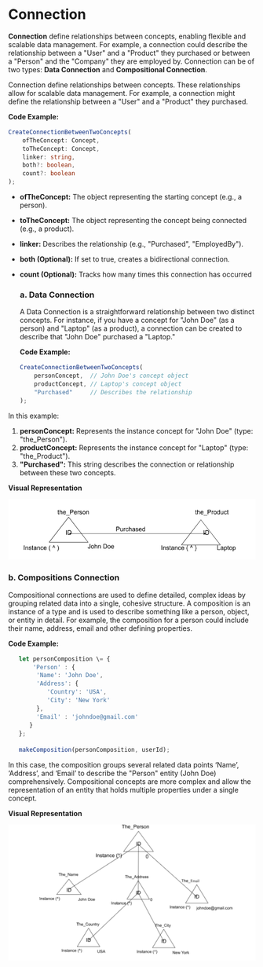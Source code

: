 ## 

# Connection

**Connection** define relationships between concepts, enabling flexible and scalable data management. For example, a connection could describe the relationship between a "User" and a "Product" they purchased or between a "Person" and the "Company" they are employed by. Connection can be of two types: **Data Connection** and **Compositional Connection**.

Connection define relationships between concepts. These relationships allow for scalable data management. For example, a connection might define the relationship between a "User" and a "Product" they purchased.

**Code Example:**
```typescript
CreateConnectionBetweenTwoConcepts(
    ofTheConcept: Concept,
    toTheConcept: Concept,
    linker: string,
    both?: boolean,        
    count?: boolean 
); 
```

- **ofTheConcept:** The object representing the starting concept (e.g., a person).  
- **toTheConcept:** The object representing the concept being connected (e.g., a product).  
- **linker:** Describes the relationship (e.g., "Purchased", "EmployedBy").  
- **both (Optional):** If set to true, creates a bidirectional connection.  
- **count (Optional):** Tracks how many times this connection has occurred


  ### **a. Data Connection**

  A Data Connection is a straightforward relationship between two distinct concepts. For instance, if you have a concept for "John Doe" (as a person) and "Laptop" (as a product), a connection can be created to describe that "John Doe" purchased a "Laptop."  
    
  
  **Code Example:**
  ```typescript
  CreateConnectionBetweenTwoConcepts(  
      personConcept,  // John Doe's concept object  
      productConcept, // Laptop's concept object  
      "Purchased"     // Describes the relationship  
  );
  ```


In this example:

  1. **personConcept:** Represents the instance concept for "John Doe" (type: "the\_Person").  
  2. **productConcept:** Represents the instance concept for "Laptop" (type: "the\_Product").  
  3. **"Purchased":** This string describes the connection or relationship between these two concepts.

  **Visual Representation**

  ![local_to_real_nodes](images/dataConnectionExample.png)


  ### **b. Compositions Connection**

  Compositional connections are used to define detailed, complex ideas by grouping related data into a single, cohesive structure. A composition is an instance of a type and is used to describe something like a person, object, or entity in detail. For example, the composition for a person could include their name, address, email and other defining properties.

    
**Code Example:**
```typescript
   let personComposition \= {
       'Person' : {
        'Name': 'John Doe',
        'Address': {
           'Country': 'USA',
           'City': 'New York'
        },
        'Email' : 'johndoe@gmail.com'
      } 
   };

   makeComposition(personComposition, userId);
```  

  In this case, the composition groups several related data points ‘Name’, ‘Address’, and ‘Email’ to describe the "Person" entity (John Doe) comprehensively. Compositional concepts are more complex and allow the representation of an entity that holds multiple properties under a single concept.

  
  **Visual Representation**
  
  ![local_to_real_nodes](images/compositionalConnection.png)
  